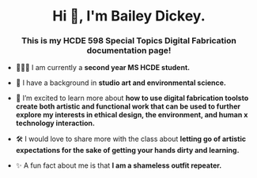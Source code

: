 <h1 align="center">Hi 👋, I'm Bailey Dickey.</h1>
<h3 align="center">This is my HCDE 598 Special Topics Digital Fabrication documentation page!</h3>

- 👩🏻‍🎓 I am currently a **second year MS HCDE student.**

- 🌱 I have a background in **studio art and environmental science.**

- 🧠 I’m excited to learn more about **how to use digital fabrication toolsto create both artistic and functional work that can be used to further explore my interests in ethical design, the environment, and human x technology interaction.**

- 🛠 I would love to share more with the class about **letting go of artistic expectations for the sake of getting your hands dirty and learning.**

- ✨ A fun fact about me is that **I am a shameless outfit repeater.**

<p align="left">
</p>

